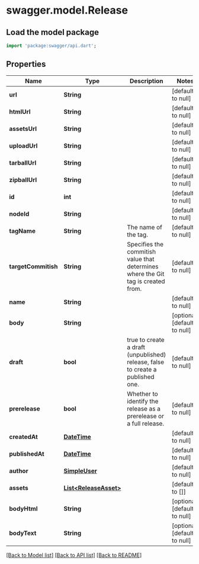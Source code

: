 # swagger.model.Release

## Load the model package
```dart
import 'package:swagger/api.dart';
```

## Properties
Name | Type | Description | Notes
------------ | ------------- | ------------- | -------------
**url** | **String** |  | [default to null]
**htmlUrl** | **String** |  | [default to null]
**assetsUrl** | **String** |  | [default to null]
**uploadUrl** | **String** |  | [default to null]
**tarballUrl** | **String** |  | [default to null]
**zipballUrl** | **String** |  | [default to null]
**id** | **int** |  | [default to null]
**nodeId** | **String** |  | [default to null]
**tagName** | **String** | The name of the tag. | [default to null]
**targetCommitish** | **String** | Specifies the commitish value that determines where the Git tag is created from. | [default to null]
**name** | **String** |  | [default to null]
**body** | **String** |  | [optional] [default to null]
**draft** | **bool** | true to create a draft (unpublished) release, false to create a published one. | [default to null]
**prerelease** | **bool** | Whether to identify the release as a prerelease or a full release. | [default to null]
**createdAt** | [**DateTime**](DateTime.md) |  | [default to null]
**publishedAt** | [**DateTime**](DateTime.md) |  | [default to null]
**author** | [**SimpleUser**](SimpleUser.md) |  | [default to null]
**assets** | [**List&lt;ReleaseAsset&gt;**](ReleaseAsset.md) |  | [default to []]
**bodyHtml** | **String** |  | [optional] [default to null]
**bodyText** | **String** |  | [optional] [default to null]

[[Back to Model list]](../README.md#documentation-for-models) [[Back to API list]](../README.md#documentation-for-api-endpoints) [[Back to README]](../README.md)

